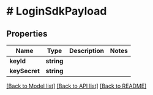 # # LoginSdkPayload

## Properties

| Name          | Type       | Description | Notes |
|---------------|------------|-------------|-------|
| **keyId**     | **string** |             |       |
| **keySecret** | **string** |             |       |

[[Back to Model list]](../../README.md#models) [[Back to API list]](../../README.md#endpoints) [[Back to README]](../../README.md)
